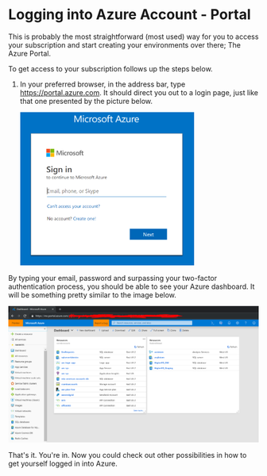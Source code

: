 # Logging into Azure Account - Portal

This is probably the most straightforward (most used) way for you to access your subscription and start creating your environments over there; The Azure Portal.

To get access to your subscription follows up the steps below.

1) In your preferred browser, in the address bar, type https://portal.azure.com. It should direct you out to a login page, just like that one presented by the picture below.

    <img src="https://raw.githubusercontent.com/AzureForEducation/demo-azure101/master/images/login-page.PNG" width="350" />

By typing your email, password and surpassing your two-factor authentication process, you should be able to see your Azure dashboard. It will be something pretty similar to the image below.

<img src="https://raw.githubusercontent.com/AzureForEducation/demo-azure101/master/images/azure-dashboard2.PNG" />

That's it. You're in. Now you could check out other possibilities in how to get yourself logged in into Azure.